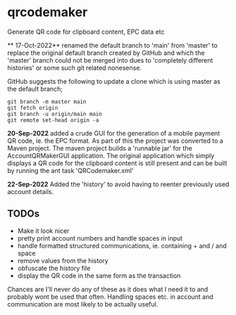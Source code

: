 # qrcodemaker
Generate QR code for clipboard content, EPC data etc

** 17-Oct-2022** renamed the default branch to 'main' from 'master' to replace the original default branch created by GitHub and which the 'master' branch could not be merged into dues to 'completely different histories' or some such git related nonesense.

GitHub suggests the following to update a clone which is using master as the default branch;

    git branch -m master main
    git fetch origin
    git branch -u origin/main main
    git remote set-head origin -a

**20-Sep-2022** added a crude GUI for the generation of a mobile payment QR code, ie. the EPC format. As part of this the project was converted
to a Maven project. The maven project builds a 'runnable jar' for the AccountQRMakerGUI application. The original application
which simply displays a QR code for the clipboard content is still present and can be built by running the ant task 'QRCodemaker.xml'

**22-Sep-2022** Added the 'history' to avoid having to reenter previously used account details.

## TODOs
- Make it look nicer
- pretty print account numbers and handle spaces in input
- handle formatted structured communications, ie. containing + and / and space
- remove values from the history
- obfuscate the history file
- display the QR code in the same form as the transaction

Chances are I'll never do any of these as it does what I need it to and probably wont be used that often.
Handling spaces etc. in account and communication are most likely to be actually useful.
